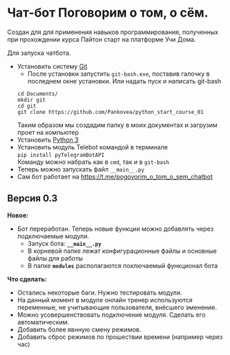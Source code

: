 # Чат-бот Поговорим о том, о сём.
Создан для для применения навыков программирования, полученных при прохождении
курса Пайтон старт на платформе Учи Дома.

Для запуска чатбота.
* Установить систему [Git](https://git-scm.com/download/win/)
    * После установки запустить ```git-bash.exe```, поставив галочку в последнем окне установки. Или надать пуск и написать git-bash
    ```
    cd Documents/
    mkdir git
    cd git
    git clone https://github.com/Pankovea/python_start_course_01
    ```
    Таким образом мы создадим папку в моих документах и загрузим проет на компьютер
* Установить [Python 3](https://www.python.org/downloads/)
* Установить модуль Telebot командой в терминале  
```pip install pyTelegramBotAPI```  
Команду можно набрать как в ```cmd```, так и в ```git-bash``` 
* Теперь можно запускать файл ```__main__.py```
* Сам бот работает на https://t.me/pogovorim_o_tom_o_sem_chatbot

## Версия 0.3
**Новое:** 
* Бот переработан. Теперь новые функции можно добавлять через подключаемые модули.  
    * Запуск бота:  **```__main__.py```**  
    * В корневой папке лежат конфигурационные файлы и основные файлы для работы    
    * В папке **```modules```** располагаются поключаемый функционал бота

**Что сделать:**
* Остались некоторые баги. Нужно тестировать модули.
* На данный момент в модуле онлайн тренер используются переменные, не учитывающие пользователя, внёсшего эменение.
* Можно усовершенствовать подключение модуля. Сделать его автоматическим.
* Добавить более явнную смену режимов.
* Добавить сброс режимов по прошествии времени (например через час)
